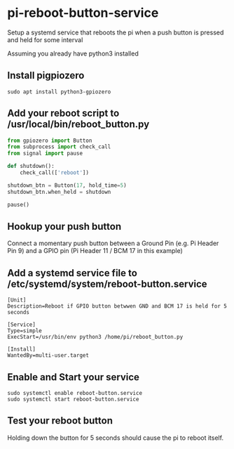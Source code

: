 # pi-reboot-button-service
Setup a systemd service that reboots the pi when a push button is pressed and held for some interval

Assuming you already have python3 installed

## Install pigpiozero
```
sudo apt install python3-gpiozero
```

## Add your reboot script to /usr/local/bin/reboot_button.py
```python
from gpiozero import Button
from subprocess import check_call
from signal import pause

def shutdown():
    check_call(['reboot'])

shutdown_btn = Button(17, hold_time=5)
shutdown_btn.when_held = shutdown

pause()
```

## Hookup your push button
Connect a momentary push button between a Ground Pin (e.g. Pi Header Pin 9) and a GPIO pin (Pi Header 11 / BCM 17 in this example)

## Add a systemd service file to /etc/systemd/system/reboot-button.service
```
[Unit]
Description=Reboot if GPIO button betwwen GND and BCM 17 is held for 5 seconds

[Service]
Type=simple
ExecStart=/usr/bin/env python3 /home/pi/reboot_button.py

[Install]
WantedBy=multi-user.target
```

## Enable and Start your service
```
sudo systemctl enable reboot-button.service
sudo systemctl start reboot-button.service
```

## Test your reboot button
Holding down the button for 5 seconds should cause the pi to reboot itself.
